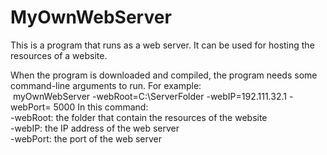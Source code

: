 # MyOwnWebServer
This is a program that runs as a web server. It can be used for hosting the resources of a website. 

When the program is downloaded and compiled, the program needs some command-line arguments to run. For example:\
&nbsp;myOwnWebServer -webRoot=C:\ServerFolder -webIP=192.111.32.1 -webPort= 5000
In this command:\
    -webRoot: the folder that contain the resources of the website\
    -webIP: the IP address of the web server\
    -webPort: the port of the web server
        

